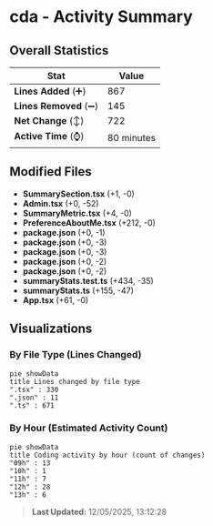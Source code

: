 # cda - Activity Summary 

## Overall Statistics

| Stat                   | Value                                                             |
| ---------------------- | ----------------------------------------------------------------- |
| **Lines Added** (➕)   | 867                                          |
| **Lines Removed** (➖) | 145                                        |
| **Net Change** (↕)    | 722                |
| **Active Time** (⌚)   | 80 minutes |


## Modified Files
- **SummarySection.tsx** (+1, -0)
- **Admin.tsx** (+0, -52)
- **SummaryMetric.tsx** (+4, -0)
- **PreferenceAboutMe.tsx** (+212, -0)
- **package.json** (+0, -1)
- **package.json** (+0, -3)
- **package.json** (+0, -3)
- **package.json** (+0, -2)
- **package.json** (+0, -2)
- **summaryStats.test.ts** (+434, -35)
- **summaryStats.ts** (+155, -47)
- **App.tsx** (+61, -0)

## Visualizations

### By File Type (Lines Changed)

```mermaid
pie showData
title Lines changed by file type
".tsx" : 330
".json" : 11
".ts" : 671
```

### By Hour (Estimated Activity Count)

```mermaid
pie showData
title Coding activity by hour (count of changes)
"09h" : 13
"10h" : 1
"11h" : 7
"12h" : 28
"13h" : 6
```


> **Last Updated:** 12/05/2025, 13:12:28